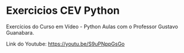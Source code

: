 # Exercicios CEV Python
 Exercícios do Curso em Vídeo - Python
 Aulas com o Professor Gustavo Guanabara.
 
 Link do Youtube:
 https://youtu.be/S9uPNppGsGo
